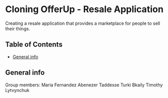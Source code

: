# Cloning OfferUp - Resale Application
Creating a resale application that provides a marketplace for people to sell their things. 

## Table of Contents
* [General info](#general-info)

## General info
Group members:
Maria Fernandez
Abenezer Taddesse
Turki Bkaily
Timothy Lytvynchuk
